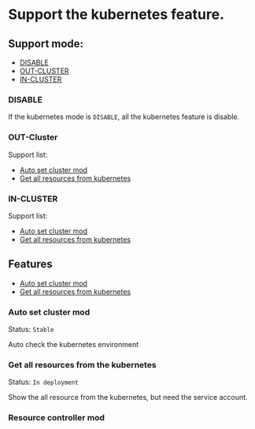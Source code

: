 # Support the kubernetes feature.

## Support mode:

- [DISABLE](#disable)
- [OUT-CLUSTER](#out-cluster)
- [IN-CLUSTER](#in-cluster)

### DISABLE

If the kubernetes mode is `DISABLE`, all the kubernetes feature is disable.

### OUT-Cluster

Support list:

- [Auto set cluster mod](#auto-set-cluster-mod)
- [Get all resources from kubernetes](#get-all-resources-from-the-kubernetes)

### IN-CLUSTER

Support list:

- [Auto set cluster mod](#auto-set-cluster-mod)
- [Get all resources from kubernetes](#get-all-resources-from-the-kubernetes)

## Features

- [Auto set cluster mod](#auto-set-cluster-mod)
- [Get all resources from kubernetes](#get-all-resources-from-the-kubernetes)

### Auto set cluster mod

Status: `Stable`

Auto check the kubernetes environment

### Get all resources from the kubernetes
    
Status: `In deployment`

Show the all resource from the kubernetes, but need the service account.

### Resource controller mod